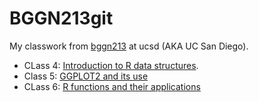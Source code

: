 # BGGN213git
My classwork from [bggn213](https://bioboot.github.io/bggn213_F24/) at ucsd (AKA UC San Diego).

- CLass 4: [Introduction to R data structures]().
- Class 5: [GGPLOT2 and its use]()
- CLass 6: [R functions and their applications]()

